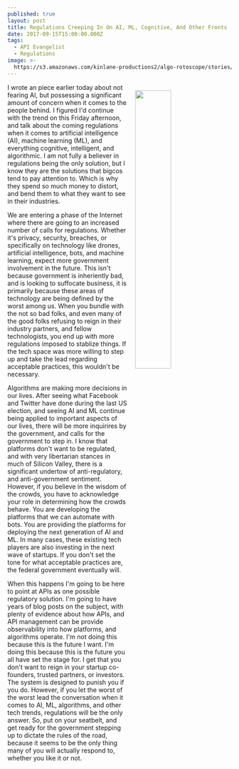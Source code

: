 ```yaml
---
published: true
layout: post
title: Regulations Creeping In On AI, ML, Cognitive, And Other Fronts
date: 2017-09-15T15:00:00.000Z
tags:
  - API Evangelist
  - Regulations
image: >-
  https://s3.amazonaws.com/kinlane-productions2/algo-rotoscope/stories/supreme-court-judgement.jpg
---
```

<p><img src="https://s3.amazonaws.com/kinlane-productions2/algo-rotoscope/stories/supreme-court-judgement.jpg" align="right" width="40%" style="padding: 15px;" /></p>I wrote an piece earlier today about not fearing AI, but possessing a significant amount of concern when it comes to the people behind. I figured I'd continue with the trend on this Friday afternoon, and talk about the coming regulations when it comes to artificial intelligence (AI), machine learning (ML), and everything cognitive, intelligent, and algorithmic. I am not fully a believer in regulations being the only solution, but I know they are the solutions that bigcos tend to pay attention to. Which is why they spend so much money to distort, and bend them to what they want to see in their industries.

We are entering a phase of the Internet where there are going to an increased number of calls for regulations. Whether it's privacy, security, breaches, or specifically on technology like drones, artificial intelligence, bots, and machine learning, expect more government involvement in the future. This isn't because government is inheriently bad, and is looking to suffocate business, it is primarily because these areas of technology are being defined by the worst among us. When you bundle with the not so bad folks, and even many of the good folks refusing to reign in their industry partners, and fellow technologists, you end up with more regulations imposed to stablize things. If the tech space was more willing to step up and take the lead regarding acceptable practices, this wouldn't be necessary. 

Algorithms are making more decisions in our lives. After seeing what Facebook and Twitter have done during the last US election, and seeing AI and ML continue being applied to important aspects of our lives, there will be more inquirires by the government, and calls for the government to step in. I know that platforms don't want to be regulated, and with very libertarian stances in much of Silicon Valley, there is a significant undertow of anti-regulatory, and anti-government sentiment. However, if you believe in the wisdom of the crowds, you have to acknowledge your role in determining how the crowds behave. You are developing the platforms that we can automate with bots. You are providing the platforms for deploying the next generation of AI and ML. In many cases, these existing tech players are also investing in the next wave of startups. If you don't set the tone for what acceptable practices are, the federal government eventually will. 

When this happens I'm going to be here to point at APIs as one possible regulatory solution. I'm going to have years of blog posts on the subject, with plenty of evidence about how APIs, and API management can be provide observability into how platforms, and algorithms operate. I'm not doing this because this is the future I want. I'm doing this because this is the future you all have set the stage for. I get that you don't want to reign in your startup co-founders, trusted partners, or investors. The system is designed to punish you if you do. However, if you let the worst of the worst lead the conversation when it comes to AI, ML, algorithms, and other tech trends, regulations will be the only answer. So, put on your seatbelt, and get ready for the government stepping up to dictate the rules of the road, because it seems to be the only thing many of you will actually respond to, whether you like it or not.